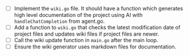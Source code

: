 - [ ] Implement the `wiki.go` file. It should have a function which generates high level documentation of the project using AI with `handleChatCompletion` from agent.go.
- [ ] Add a function to `wiki.go` that checks the latest modification date of project files and updates wiki files if project files are newer.
- [ ] Call the wiki update function in `main.go` after the main loop.
- [ ] Ensure the wiki generator uses markdown files for documentation.